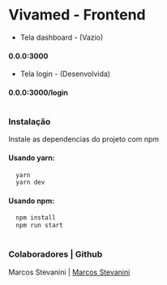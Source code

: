 
# Vivamed - Frontend
- Tela dashboard - (Vazio)
#### 0.0.0:3000

- Tela login - (Desenvolvida)
#### 0.0.0:3000/login
#
### Instalação

Instale as dependencias do projeto com npm

#### Usando yarn:
```bash
  yarn
  yarn dev
```

#### Usando npm:
```bash
  npm install
  npm run start
```
#
### Colaboradores | Github
Marcos Stevanini | [Marcos Stevanini](https://github.com/MarcosStevanini)